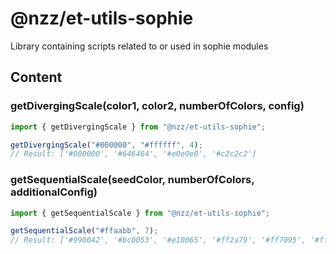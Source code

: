 # @nzz/et-utils-sophie

Library containing scripts related to or used in sophie modules

## Content

### getDivergingScale(color1, color2, numberOfColors, config)

```js
import { getDivergingScale } from "@nzz/et-utils-sophie";

getDivergingScale("#000000", "#ffffff", 4);
// Result: ['#000000', '#646464', '#e0e0e0', '#c2c2c2']
```

### getSequentialScale(seedColor, numberOfColors, additionalConfig)

```js
import { getSequentialScale } from "@nzz/et-utils-sophie";

getSequentialScale("#ffaabb", 7);
// Result: ['#990042', '#bc0053', '#e10065', '#ff2a79', '#ff7095', '#ff9cb1', '#eacbd1']
```
